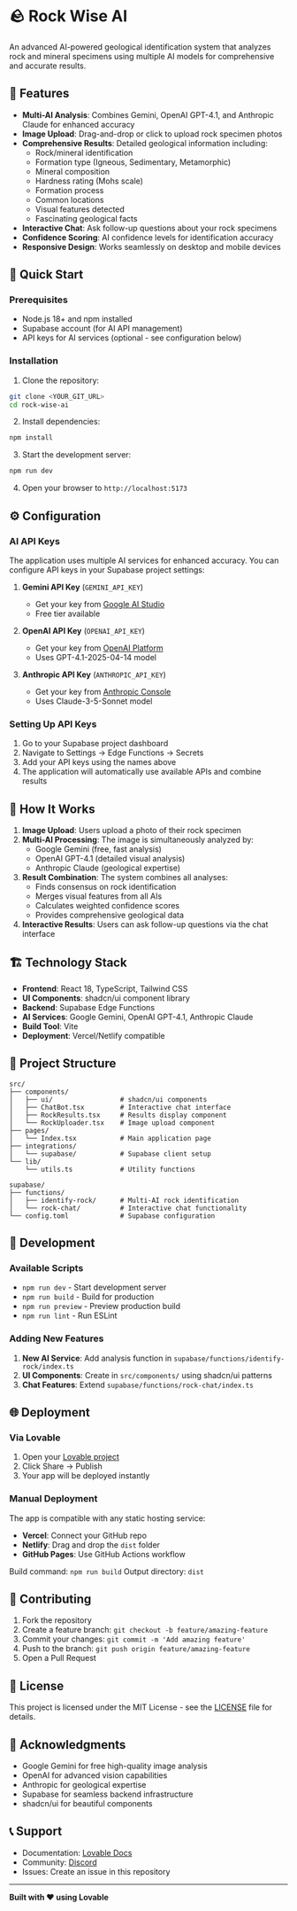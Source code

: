 # 🪨 Rock Wise AI

An advanced AI-powered geological identification system that analyzes rock and mineral specimens using multiple AI models for comprehensive and accurate results.

## 🌟 Features

- **Multi-AI Analysis**: Combines Gemini, OpenAI GPT-4.1, and Anthropic Claude for enhanced accuracy
- **Image Upload**: Drag-and-drop or click to upload rock specimen photos
- **Comprehensive Results**: Detailed geological information including:
  - Rock/mineral identification
  - Formation type (Igneous, Sedimentary, Metamorphic)
  - Mineral composition
  - Hardness rating (Mohs scale)
  - Formation process
  - Common locations
  - Visual features detected
  - Fascinating geological facts
- **Interactive Chat**: Ask follow-up questions about your rock specimens
- **Confidence Scoring**: AI confidence levels for identification accuracy
- **Responsive Design**: Works seamlessly on desktop and mobile devices

## 🚀 Quick Start

### Prerequisites

- Node.js 18+ and npm installed
- Supabase account (for AI API management)
- API keys for AI services (optional - see configuration below)

### Installation

1. Clone the repository:
```bash
git clone <YOUR_GIT_URL>
cd rock-wise-ai
```

2. Install dependencies:
```bash
npm install
```

3. Start the development server:
```bash
npm run dev
```

4. Open your browser to `http://localhost:5173`

## ⚙️ Configuration

### AI API Keys

The application uses multiple AI services for enhanced accuracy. You can configure API keys in your Supabase project settings:

1. **Gemini API Key** (`GEMINI_API_KEY`)
   - Get your key from [Google AI Studio](https://ai.google.dev/gemini-api)
   - Free tier available

2. **OpenAI API Key** (`OPENAI_API_KEY`)
   - Get your key from [OpenAI Platform](https://platform.openai.com/api-keys)
   - Uses GPT-4.1-2025-04-14 model

3. **Anthropic API Key** (`ANTHROPIC_API_KEY`)
   - Get your key from [Anthropic Console](https://console.anthropic.com/)
   - Uses Claude-3-5-Sonnet model

### Setting Up API Keys

1. Go to your Supabase project dashboard
2. Navigate to Settings → Edge Functions → Secrets
3. Add your API keys using the names above
4. The application will automatically use available APIs and combine results

## 🧠 How It Works

1. **Image Upload**: Users upload a photo of their rock specimen
2. **Multi-AI Processing**: The image is simultaneously analyzed by:
   - Google Gemini (free, fast analysis)
   - OpenAI GPT-4.1 (detailed visual analysis)
   - Anthropic Claude (geological expertise)
3. **Result Combination**: The system combines all analyses:
   - Finds consensus on rock identification
   - Merges visual features from all AIs
   - Calculates weighted confidence scores
   - Provides comprehensive geological data
4. **Interactive Results**: Users can ask follow-up questions via the chat interface

## 🏗️ Technology Stack

- **Frontend**: React 18, TypeScript, Tailwind CSS
- **UI Components**: shadcn/ui component library
- **Backend**: Supabase Edge Functions
- **AI Services**: Google Gemini, OpenAI GPT-4.1, Anthropic Claude
- **Build Tool**: Vite
- **Deployment**: Vercel/Netlify compatible

## 📁 Project Structure

```
src/
├── components/
│   ├── ui/                 # shadcn/ui components
│   ├── ChatBot.tsx         # Interactive chat interface
│   ├── RockResults.tsx     # Results display component
│   └── RockUploader.tsx    # Image upload component
├── pages/
│   └── Index.tsx           # Main application page
├── integrations/
│   └── supabase/           # Supabase client setup
└── lib/
    └── utils.ts            # Utility functions

supabase/
├── functions/
│   ├── identify-rock/      # Multi-AI rock identification
│   └── rock-chat/          # Interactive chat functionality
└── config.toml             # Supabase configuration
```

## 🔧 Development

### Available Scripts

- `npm run dev` - Start development server
- `npm run build` - Build for production
- `npm run preview` - Preview production build
- `npm run lint` - Run ESLint

### Adding New Features

1. **New AI Service**: Add analysis function in `supabase/functions/identify-rock/index.ts`
2. **UI Components**: Create in `src/components/` using shadcn/ui patterns
3. **Chat Features**: Extend `supabase/functions/rock-chat/index.ts`

## 🌐 Deployment

### Via Lovable

1. Open your [Lovable project](https://lovable.dev/projects/f1f55208-9182-458a-82f4-261ab7395f31)
2. Click Share → Publish
3. Your app will be deployed instantly

### Manual Deployment

The app is compatible with any static hosting service:

- **Vercel**: Connect your GitHub repo
- **Netlify**: Drag and drop the `dist` folder
- **GitHub Pages**: Use GitHub Actions workflow

Build command: `npm run build`
Output directory: `dist`

## 🤝 Contributing

1. Fork the repository
2. Create a feature branch: `git checkout -b feature/amazing-feature`
3. Commit your changes: `git commit -m 'Add amazing feature'`
4. Push to the branch: `git push origin feature/amazing-feature`
5. Open a Pull Request

## 📄 License

This project is licensed under the MIT License - see the [LICENSE](LICENSE) file for details.

## 🙏 Acknowledgments

- Google Gemini for free high-quality image analysis
- OpenAI for advanced vision capabilities
- Anthropic for geological expertise
- Supabase for seamless backend infrastructure
- shadcn/ui for beautiful components

## 📞 Support

- Documentation: [Lovable Docs](https://docs.lovable.dev/)
- Community: [Discord](https://discord.com/channels/1119885301872070706/1280461670979993613)
- Issues: Create an issue in this repository

---

**Built with ❤️ using Lovable**